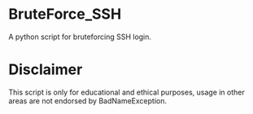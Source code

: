# BruteForce_SSH

A python script for bruteforcing SSH login.


# Disclaimer
This script is only for educational and ethical purposes, usage in other areas are not endorsed by BadNameException.
